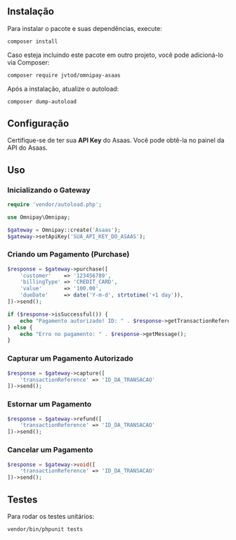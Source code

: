 
## Instalação

Para instalar o pacote e suas dependências, execute:

```sh
composer install
```

Caso esteja incluindo este pacote em outro projeto, você pode adicioná-lo via Composer:

```sh
composer require jvtod/omnipay-asaas
```

Após a instalação, atualize o autoload:

```sh
composer dump-autoload
```

## Configuração

Certifique-se de ter sua **API Key** do Asaas. Você pode obtê-la no painel da API do Asaas.

## Uso

### Inicializando o Gateway

```php
require 'vendor/autoload.php';

use Omnipay\Omnipay;

$gateway = Omnipay::create('Asaas');
$gateway->setApiKey('SUA_API_KEY_DO_ASAAS');
```

### Criando um Pagamento (Purchase)

```php
$response = $gateway->purchase([
    'customer'    => '123456789',
    'billingType' => 'CREDIT_CARD',
    'value'       => '100.00',
    'dueDate'     => date('Y-m-d', strtotime('+1 day')),
])->send();

if ($response->isSuccessful()) {
    echo "Pagamento autorizado! ID: " . $response->getTransactionReference();
} else {
    echo "Erro no pagamento: " . $response->getMessage();
}
```

### Capturar um Pagamento Autorizado

```php
$response = $gateway->capture([
    'transactionReference' => 'ID_DA_TRANSACAO'
])->send();
```

### Estornar um Pagamento

```php
$response = $gateway->refund([
    'transactionReference' => 'ID_DA_TRANSACAO'
])->send();
```

### Cancelar um Pagamento

```php
$response = $gateway->void([
    'transactionReference' => 'ID_DA_TRANSACAO'
])->send();
```

## Testes

Para rodar os testes unitários:

```sh
vendor/bin/phpunit tests
```

